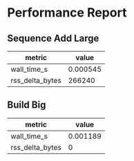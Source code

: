 # Performance Report

## Sequence Add Large

| metric | value |
|---|---|
| wall_time_s | 0.000545 |
| rss_delta_bytes | 266240 |

## Build Big

| metric | value |
|---|---|
| wall_time_s | 0.001189 |
| rss_delta_bytes | 0 |

